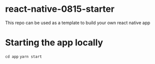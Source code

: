 # react-native-0815-starter
This repo can be used as a template to build your own react native app

# Starting the app locally 

`cd app`
`yarn start`
